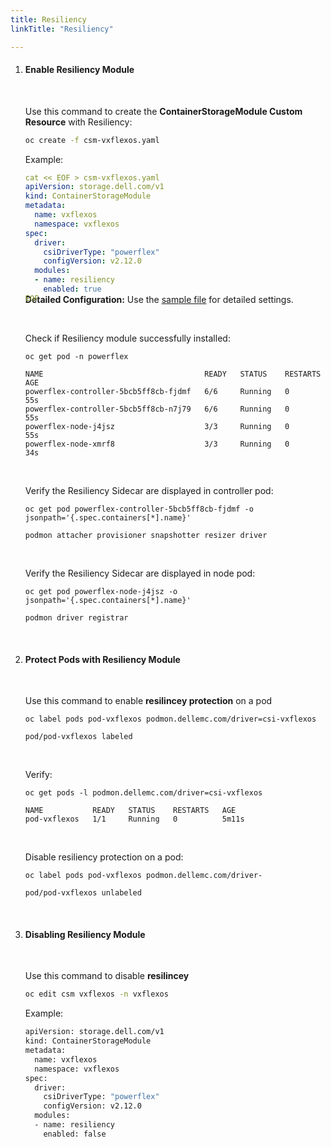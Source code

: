 ```yaml
---
title: Resiliency
linkTitle: "Resiliency"

---
```


<!--
The Container Storage Module Operator installs the Resiliency module for supported Dell CSI Drivers, deploying the Resiliency sidecar.

## Prerequisite

The Resiliency module only acts on pods with a specific label. At startup, it logs the label key and value. Apply this label to the StatefulSet you want monitored

 ```yaml
 labelSelector: {map[podmon.dellemc.com/driver:csi-{{labels}}]}
 ```

 The above message indicates the key is: `podmon.dellemc.com/driver` and the label value is `{{labels}}`. To search for the pods that would be monitored, try this:

 ```bash
 kubectl get pods -A -l podmon.dellemc.com/driver=csi-{{labels}}
 ```

 User must follow all the prerequisites of the respective drivers before enabling this module.

## How to enable this module

<!--To enable this module, user should choose the sample file for the respective driver for specific version. By default, the module is disabled but this can be enabled by setting the enabled flag to `true` in the sample file.
--> 
 <!--
Resiliency can be enabled by following sample file 
```yaml
  - name: resiliency
      enabled: true
```

**Detailed Configuration:** Use the [sample file](https://github.com/dell/csm-operator/blob/main/samples/storage_csm_{{Var}}_v2130.yaml) for detailed settings.

### Storage Array Upgrades

- Disable the Resiliency module during storage array upgrades, even if advertised as non-disruptive.
- This prevents application pods from getting stuck in a Pending state.
- If nodes lose connectivity with the array, Resiliency deletes pods on affected nodes and tries to move them to healthy nodes.
- If all nodes are affected, pods will remain in a Pending state.

--> 


1. #### Enable Resiliency Module   
    
    <br> 

    Use this command to create the **ContainerStorageModule Custom Resource** with Resiliency: 

    ```bash 
    oc create -f csm-vxflexos.yaml
    ```

    Example: 

    <div style="margin-bottom:-1.8rem">

    ```yaml  
    cat << EOF > csm-vxflexos.yaml
    apiVersion: storage.dell.com/v1
    kind: ContainerStorageModule
    metadata:
      name: vxflexos
      namespace: vxflexos
    spec:
      driver:
        csiDriverType: "powerflex"
        configVersion: v2.12.0
      modules:
      - name: resiliency
        enabled: true  
    EOF
    ``` 
    </div>  

    **Detailed Configuration:** Use the [sample file](https://github.com/dell/csm-operator/blob/main/samples/storage_csm_{{Var}}_v2130.yaml) for detailed settings.


    <br>
    
    Check if Resiliency module successfully installed:

    ```terminal
    oc get pod -n powerflex

    NAME                                    READY   STATUS    RESTARTS   AGE
    powerflex-controller-5bcb5ff8cb-fjdmf   6/6     Running   0          55s
    powerflex-controller-5bcb5ff8cb-n7j79   6/6     Running   0          55s
    powerflex-node-j4jsz                    3/3     Running   0          55s
    powerflex-node-xmrf8                    3/3     Running   0          34s
    ```

    <br>

    Verify the Resiliency Sidecar are displayed  in controller pod: 

    ```terminal 
    oc get pod powerflex-controller-5bcb5ff8cb-fjdmf -o jsonpath='{.spec.containers[*].name}'

    podmon attacher provisioner snapshotter resizer driver
    ``` 
    <br>

    Verify the Resiliency Sidecar are displayed  in node pod:

    ```terminal   
    oc get pod powerflex-node-j4jsz -o jsonpath='{.spec.containers[*].name}'

    podmon driver registrar
    ``` 

<br>

2. #### Protect Pods with Resiliency Module  
     
      <br>

      Use this command to enable **resilincey protection** on a pod 

      ```terminal
      oc label pods pod-vxflexos podmon.dellemc.com/driver=csi-vxflexos 

      pod/pod-vxflexos labeled
      ``` 
      <br>

      Verify: 

      ```terminal
      oc get pods -l podmon.dellemc.com/driver=csi-vxflexos 

      NAME           READY   STATUS    RESTARTS   AGE                                                                                                          
      pod-vxflexos   1/1     Running   0          5m11s
      ``` 
      <br>
       
      Disable resiliency protection on a pod: 

      ```terminal
      oc label pods pod-vxflexos podmon.dellemc.com/driver-
      
      pod/pod-vxflexos unlabeled
      ```
<br>

3. #### Disabling Resiliency Module 

    <br> 

    Use this command to disable **resilincey** 


    ```bash
    oc edit csm vxflexos -n vxflexos
    ``` 

    Example: 
    ```bash
    apiVersion: storage.dell.com/v1
    kind: ContainerStorageModule
    metadata:
      name: vxflexos
      namespace: vxflexos
    spec:
      driver:
        csiDriverType: "powerflex"
        configVersion: v2.12.0
      modules:
      - name: resiliency
        enabled: false
    ```
